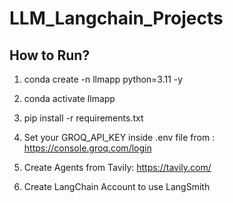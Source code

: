 # LLM_Langchain_Projects

## How to Run?

1. conda create -n llmapp python=3.11 -y

2. conda activate llmapp

3. pip install -r requirements.txt

4. Set your GROQ_API_KEY inside .env file from : https://console.groq.com/login

5. Create Agents from Tavily: https://tavily.com/

6. Create LangChain Account to use LangSmith

